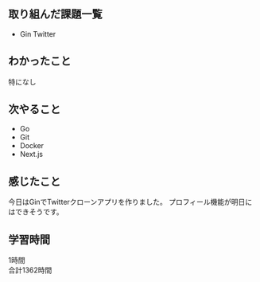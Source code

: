 ## 取り組んだ課題一覧
- Gin Twitter

## わかったこと
特になし

## 次やること
- Go
- Git
- Docker
- Next.js

## 感じたこと
今日はGinでTwitterクローンアプリを作りました。
プロフィール機能が明日にはできそうです。

## 学習時間
1時間<br />
合計1362時間
